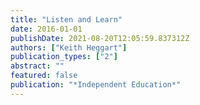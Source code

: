 ```yaml
---
title: "Listen and Learn"
date: 2016-01-01
publishDate: 2021-08-20T12:05:59.837312Z
authors: ["Keith Heggart"]
publication_types: ["2"]
abstract: ""
featured: false
publication: "*Independent Education*"
---
```


